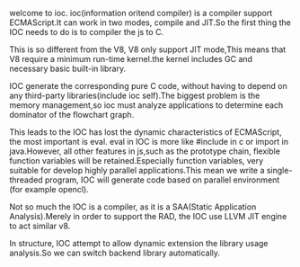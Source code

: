 welcome to ioc. ioc(information oritend compiler) is a compiler support ECMAScript.It can work in two modes, compile and JIT.So the first thing the IOC needs to do is to compiler the js to C.

This is so different from the V8, V8 only support JIT mode,This means that V8 require a minimum run-time kernel.the kernel includes GC and necessary basic built-in library.

IOC generate the corresponding pure C code, without having to depend on any third-party libraries(include ioc self).The biggest problem is the memory management,so ioc must analyze applications to determine each dominator of the flowchart graph.

This leads to the IOC has lost the dynamic characteristics of ECMAScript, the most important is eval. eval in IOC is more like #include in c or import in java.However, all other features in js,such as the prototype chain, flexible function variables will be retained.Especially function variables, very suitable for develop highly parallel applications.This mean we write a single-threaded program, IOC will generate code based on parallel environment (for example opencl).

Not so much the IOC is a compiler, as it is a SAA(Static Application Analysis).Merely in order to support the RAD, the IOC use LLVM JIT engine to act similar v8.

In structure, IOC attempt to allow dynamic extension the library usage analysis.So we can switch backend library automatically.

